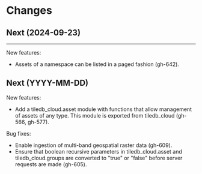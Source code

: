 # Changes

## Next (2024-09-23)

---

New features:

- Assets of a namespace can be listed in a paged fashion (gh-642).

## Next (YYYY-MM-DD)

New features:

- Add a tiledb_cloud.asset module with functions that allow management of
  assets of any type. This module is exported from tiledb_cloud (gh-566,
  gh-577).

Bug fixes:

- Enable ingestion of multi-band geospatial raster data (gh-609).
- Ensure that boolean recursive parameters in tiledb_cloud.asset and
  tiledb_cloud.groups are converted to "true" or "false" before server requests
  are made (gh-605).
